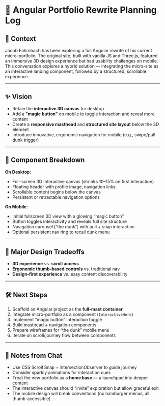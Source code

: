 # 🧠 Angular Portfolio Rewrite Planning Log

## 🎯 Context
Jacob Fahrnbach has been exploring a full Angular rewrite of his current micro-portfolio. The original site, built with vanilla JS and Three.js, featured an immersive 3D design experience but had usability challenges on mobile. This conversation explores a hybrid solution — integrating the micro-site as an interactive landing component, followed by a structured, scrollable experience.

---

## ✨ Vision
- Retain the **interactive 3D canvas** for desktop
- Add a **"magic button"** on mobile to toggle interaction and reveal more content
- Create a **responsive masthead** and **structured site layout** below the 3D element
- Introduce innovative, ergonomic navigation for mobile (e.g., swipe/pull dunk trigger)

---

## 🧩 Component Breakdown
**On Desktop:**
- Full-screen 3D interactive canvas (shrinks 10–15% on first interaction)
- Floating header with profile image, navigation links
- Scrollable content begins below the canvas
- Persistent or retractable navigation options

**On Mobile:**
- Initial fullscreen 3D view with a glowing “magic button”
- Button toggles interactivity and reveals full site structure
- Navigation carousel (“the dunk”) with pull + snap interaction
- Optional persistent nav ring to recall dunk menu

---

## 🔄 Major Design Tradeoffs
- **3D experience** vs. **scroll access**
- **Ergonomic thumb-based controls** vs. traditional nav
- **Design-first experience** vs. easy content discoverability

---

## 🛠️ Next Steps
1. Scaffold an Angular project as the **full-mast container**
2. Integrate micro-portfolio as a component (`InteractiveHero`)
3. Implement “magic button” interaction toggle
4. Build masthead + navigation components
5. Prepare wireframes for “the dunk” mobile menu
6. Iterate on scroll/journey flow between components

---

## 🧠 Notes from Chat
- Use CSS Scroll Snap + IntersectionObserver to guide journey
- Consider sparkly animations for interaction cues
- Treat the new portfolio as a **home base** — a launchpad into deeper content
- The interactive canvas should “invite” exploration but allow graceful exit
- The mobile design will break conventions (no hamburger menus, all thumb-accessible)
